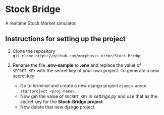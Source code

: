 # Stock Bridge

A realtime Stock Market simulator.


## Instructions for setting up the project

1. Clone the repository  
`git clone https://github.com/morphosis-nitmz/Stock-Bridge`

2. Rename the file **.env-sample** to **.env** and replace the value of `SECRET_KEY` with the secret key of your own project. To generate a new secret key
	- Go to terminal and create a new django project `django-admin startproject <proj-name>`.
	- Now get the value of `SECRET_KEY` in *settings.py* and use that as the secret key for the **Stock-Bridge project**.
	- Now delete that new django project.
